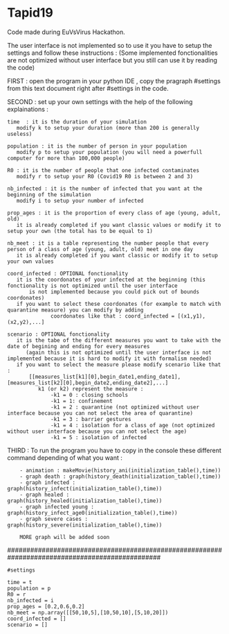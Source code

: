 # Tapid19

Code made during EuVsVirus Hackathon.

The user interface is not implemented so to use it you have to setup the settings and follow these instructions :
(Some implemented fonctionalities are not optimized without user interface but you still can use it by reading the code)

FIRST : open the program in your python IDE , copy the pragraph #settings from this text document right after #settings in the code.

SECOND : set up your own settings with the help of the following explainations :

    time  : it is the duration of your simulation
       modify k to setup your duration (more than 200 is generally useless)
         
    population : it is the number of person in your population
       modify p to setup your population (you will need a powerfull computer for more than 100,000 people)

    R0 : it is the number of people that one infected contaminates
       modify r to setup your R0 (Covid19 R0 is between 2 and 3)
      
    nb_infected : it is the number of infected that you want at the beginning of the simulation
       modify i to setup your number of infected

    prop_ages : it is the proportion of every class of age (young, adult, old)
       it is already completed if you want classic values or modify it to setup your own (the total has to be equal to 1)

    nb_meet : it is a table representing the number people that every person of a class of age (young, adult, old) meet in one day 
       it is already completed if you want classic or modify it to setup your own values

    coord_infected : OPTIONAL fonctionality
       it is the coordonates of your infected at the beginning (this fonctionality is not optimized until the user interface 
           is not implemented because you could pick out of bounds coordonates)
       if you want to select these coordonates (for example to match with quarantine measure) you can modify by adding 
                  coordonates like that : coord_infected = [(x1,y1),(x2,y2),...]

    scenario : OPTIONAL fonctionality
       it is the tabe of the different measures you want to take with the date of begining and ending for every measures 
          (again this is not optimized until the user interface is not implemented because it is hard to modify it with formalism needed)
       if you want to select the measure please modify scenario like that :
           [[measures_list[k1][0],begin_date1,ending_date1],[measures_list[k2][0],begin_date2,ending_date2],...]
              k1 (or k2) represent the measure : 
                  -k1 = 0 : closing schools
                  -k1 = 1: confinement
                  -k1 = 2 : quarantine (not optimized without user interface because you can not select the area of quarantine)
                  -k1 = 3 : barrier gestures
                  -k1 = 4 : isolation for a class of age (not optimized without user interface because you can not select the age)
                  -k1 = 5 : isolation of infected

THIRD : To run the program you have to copy in the console these different command depending of what you want :
         
        - animation : makeMovie(history_ani(initialization_table(),time))
        - graph death : graph(history_death(initialization_table(),time))
        - graph infected : graph(history_infect(initialization_table(),time))
        - graph healed : graph(history_healed(initialization_table(),time))
        - graph infected young : graph(history_infect_age0(initialization_table(),time))
        - graph severe cases : graph(history_severe(initialization_table(),time))
        
        MORE graph will be added soon


################################################################################################


    #settings

    time = t
    population = p
    R0 = r
    nb_infected = i
    prop_ages = [0.2,0.6,0.2]
    nb_meet = np.array([[50,10,5],[10,50,10],[5,10,20]])
    coord_infected = []
    scenario = []
